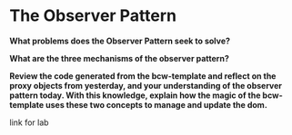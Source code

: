 # The Observer Pattern 

**What problems does the Observer Pattern seek to solve?**

**What are the three mechanisms of the observer pattern?**

**Review the code generated from the bcw-template and reflect on the proxy objects from yesterday, and your understanding of the observer pattern today. With this knowledge, explain how the magic of the bcw-template uses these two concepts to manage and update the dom.**



link for lab 